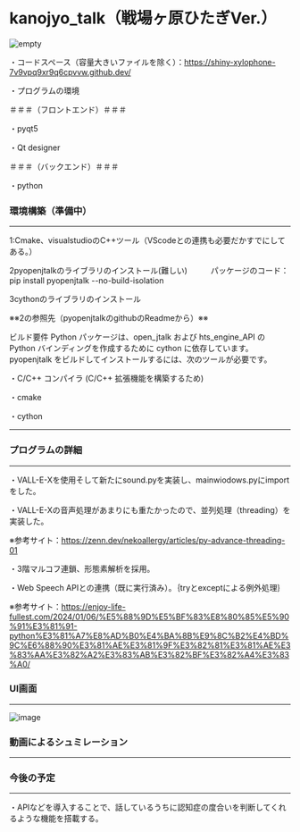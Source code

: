 # kanojyo_talk（戦場ヶ原ひたぎVer.）

![empty](https://github.com/niwatori-rookie/kanojyo_talk/assets/138978518/37f341b3-b913-406a-9a64-c52ce05e070d)

・コードスペース（容量大きいファイルを除く）：https://shiny-xylophone-7v9vpq9xr9q6cpvvw.github.dev/

・プログラムの環境

＃＃＃（フロントエンド）＃＃＃

・pyqt5

・Qt designer

＃＃＃（バックエンド）＃＃＃

・python


### 環境構築（準備中）

---------------------------------------------------------------------------

1:Cmake、visualstudioのC++ツール（VScodeとの連携も必要だかすでにしてある。）

2pyopenjtalkのライブラリのインストール(難しい)　　　パッケージのコード：pip install pyopenjtalk --no-build-isolation

3cythonのライブラリのインストール


※※2の参照先（pyopenjtalkのgithubのReadmeから）※※

ビルド要件
Python パッケージは、open_jtalk および hts_engine_API の Python バインディングを作成するために cython に依存しています。 pyopenjtalk をビルドしてインストールするには、次のツールが必要です。

・C/C++ コンパイラ (C/C++ 拡張機能を構築するため)

・cmake

・cython

---------------------------------------------------------------------------



### プログラムの詳細

---------------------------------------------------------------------------

・VALL-E-Xを使用そして新たにsound.pyを実装し、mainwiodows.pyにimportをした。

・VALL-E-Xの音声処理があまりにも重たかったので、並列処理（threading）を実装した。

※参考サイト：https://zenn.dev/nekoallergy/articles/py-advance-threading-01

・3階マルコフ連鎖、形態素解析を採用。

・Web Speech APIとの連携（既に実行済み）。｛tryとexceptによる例外処理｝

※参考サイト：https://enjoy-life-fullest.com/2024/01/06/%E5%88%9D%E5%BF%83%E8%80%85%E5%90%91%E3%81%91-python%E3%81%A7%E8%AD%B0%E4%BA%8B%E9%8C%B2%E4%BD%9C%E6%88%90%E3%81%AE%E3%81%9F%E3%82%81%E3%81%AE%E3%83%AA%E3%82%A2%E3%83%AB%E3%82%BF%E3%82%A4%E3%83%A0/


### UI画面

---------------------------------------------------------------------------

![image](https://github.com/niwatori-rookie/kanojyo_talk-Ver.-/assets/138978518/d36fd2dc-37d2-4a2e-a309-bc0d159690be)


### 動画によるシュミレーション

---------------------------------------------------------------------------




### 今後の予定

---------------------------------------------------------------------------

・APIなどを導入することで、話しているうちに認知症の度合いを判断してくれるような機能を搭載する。





